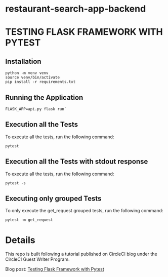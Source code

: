 # restaurant-search-app-backend


# TESTING FLASK FRAMEWORK WITH PYTEST
## Installation

```
python -m venv venv
source venv/bin/activate
pip install -r requirements.txt
```
## Running the Application

```
FLASK_APP=api.py flask run`
```

## Execution all the Tests

To execute all the tests, run the following command:
```
pytest
```

## Execution all the Tests with stdout response

To execute all the tests, run the following command:
```
pytest -s
```

## Executing only grouped Tests

To only execute the get_request grouped tests, run the following command:
```
pytest -m get_request
```
# Details

This repo is built following a tutorial published on CircleCI blog under the CircleCI Guest Writer Program.

Blog post: [Testing Flask Framework with Pytest](https://circleci.com/blog/testing-flask-framework-with-pytest/)